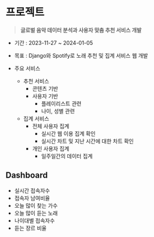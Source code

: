 # 프로젝트
> **글로벌 음악 데이터 분석과 사용자 맞춤 추천 서비스 개발**

- 기간 : 2023-11-27 ~ 2024-01-05
- 목표 : Django와 Spotify로 노래 추천 및 집계 서비스 웹 개발


- 주요 서비스
    - 추천 서비스
        - 콘텐츠 기반
        - 사용자 기반
            - 플레이리스트 관련
            - 나이, 성별 관련
    - 집계 서비스
        - 전체 사용자 집계
            - 실시간 웹 이용 집계 확인
            - 실시간 차트 및 지난 시간에 대한 차트 확인
        - 개인 사용자 집계
            - 일주일간의 데이터 집계 

## Dashboard
- 실시간 접속자수
- 접속자 남여비율
- 오늘 많이 찾는 가수
- 오늘 많이 듣는 노래
- 나이대별 접속자수
- 듣는 장르 비율